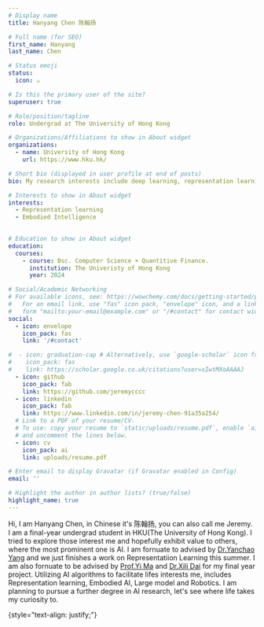 ```yaml
---
# Display name
title: Hanyang Chen 陈翰扬

# Full name (for SEO)
first_name: Hanyang
last_name: Chen

# Status emoji
status:
  icon: ☕️

# Is this the primary user of the site?
superuser: true

# Role/position/tagline
role: Undergrad at The University of Hong Kong

# Organizations/Affiliations to show in About widget
organizations:
  - name: University of Hong Kong
    url: https://www.hku.hk/

# Short bio (displayed in user profile at end of posts)
bio: My research interests include deep learning, representation learning, embodied intelligence and (potentially)robotics.

# Interests to show in About widget
interests:
  - Representation learning
  - Embodied Intelligence
    

# Education to show in About widget
education:
  courses:
    - course: Bsc. Computer Science + Quantitive Finance.
      institution: The Univeristy of Hong Kong
      year: 2024

# Social/Academic Networking
# For available icons, see: https://wowchemy.com/docs/getting-started/page-builder/#icons
#   For an email link, use "fas" icon pack, "envelope" icon, and a link in the
#   form "mailto:your-email@example.com" or "/#contact" for contact widget.
social:
  - icon: envelope
    icon_pack: fas
    link: '/#contact'

#  - icon: graduation-cap # Alternatively, use `google-scholar` icon from `ai` icon pack
#    icon_pack: fas
#    link: https://scholar.google.co.uk/citations?user=sIwtMXoAAAAJ
  - icon: github
    icon_pack: fab
    link: https://github.com/jeremycccc
  - icon: linkedin
    icon_pack: fab
    link: https://www.linkedin.com/in/jeremy-chen-91a35a254/
  # Link to a PDF of your resume/CV.
  # To use: copy your resume to `static/uploads/resume.pdf`, enable `ai` icons in `params.yaml`,
  # and uncomment the lines below.
  - icon: cv
    icon_pack: ai
    link: uploads/resume.pdf

# Enter email to display Gravatar (if Gravatar enabled in Config)
email: ''

# Highlight the author in author lists? (true/false)
highlight_name: true
---
```


Hi, I am Hanyang Chen, in Chinese it's 陈翰扬, you can also call me Jeremy. I am a final-year undergrad student in HKU(The University of Hong Kong). I tried to explore those interest me and hopefully exhibit value to others, where the most prominent one is AI. I am fornuate to advised by [Dr.Yanchao Yang](https://datascience.hku.hk/people/yanchao-yang/) and we just finishes a work on Representatiion Learning this summer. I am also fornuate to be advised by [Prof.Yi Ma](http://people.eecs.berkeley.edu/~yima/) and [Dr.Xili Dai](https://delay-xili.github.io/) for my final year project. Utilizing AI algorithms to facilitate lifes interests me, includes Representation learning, Embodied AI, Large model and Robotics. I am planning to pursue a further degree in AI research, let's see where life takes my curiosity to.

{style="text-align: justify;"}
